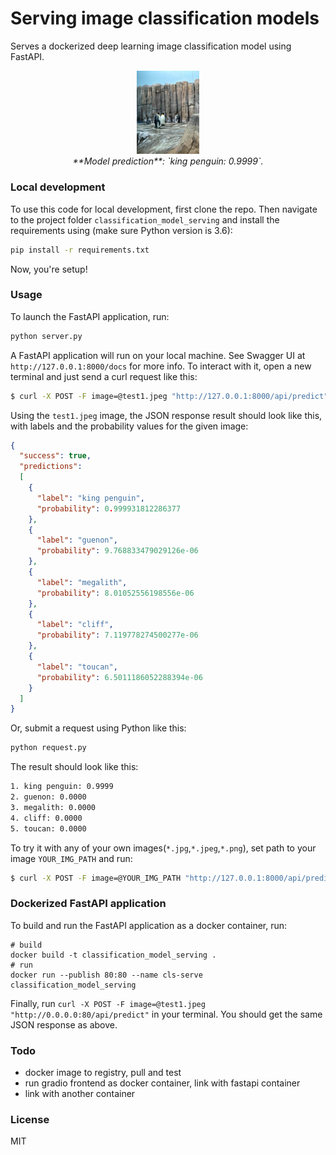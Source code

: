# Serving image classification models

Serves a dockerized deep learning image classification model using FastAPI.

<p align="center">
  <a href="#"><img src="./test1.jpeg" width="100"></a> <br />
  <em> 
    **Model prediction**: `king penguin: 0.9999`.
    </em>
</p>

### Local development
To use this code for local development, first clone the repo. Then navigate to the project folder `classification_model_serving` and install the requirements using (make sure Python version is 3.6):
```bash
pip install -r requirements.txt
```
Now, you're setup!

### Usage

To launch the FastAPI application, run:
```python
python server.py
```

A FastAPI application will run on your local machine. See Swagger UI at `http://127.0.0.1:8000/docs` for more info.
To interact with it, open a new terminal and just send a curl request like this:
```bash
$ curl -X POST -F image=@test1.jpeg "http://127.0.0.1:8000/api/predict"
```

Using the `test1.jpeg` image, the JSON response result should look like this, with labels and the probability values for the given image:
```json
{
  "success": true, 
  "predictions": 
  [
    {
      "label": "king penguin", 
      "probability": 0.999931812286377
    }, 
    {
      "label": "guenon", 
      "probability": 9.768833479029126e-06
    }, 
    {
      "label": "megalith", 
      "probability": 8.01052556198556e-06
    }, 
    {
      "label": "cliff", 
      "probability": 7.119778274500277e-06
    }, 
    {
      "label": "toucan", 
      "probability": 6.5011186052288394e-06
    }
  ]
}
```

Or, submit a request using Python like this:
```python
python request.py
```
The result should look like this:
```bash
1. king penguin: 0.9999
2. guenon: 0.0000
3. megalith: 0.0000
4. cliff: 0.0000
5. toucan: 0.0000
```

To try it with any of your own images(`*.jpg`,`*.jpeg`,`*.png`), set path to your image `YOUR_IMG_PATH` and run:
```bash
$ curl -X POST -F image=@YOUR_IMG_PATH "http://127.0.0.1:8000/api/predict"
```

### Dockerized FastAPI application

To build and run the FastAPI application as a docker container, run:
```
# build
docker build -t classification_model_serving .
# run
docker run --publish 80:80 --name cls-serve classification_model_serving
```

Finally, run `curl -X POST -F image=@test1.jpeg "http://0.0.0.0:80/api/predict"` in your terminal. You should get the same JSON response as above.

### Todo
* docker image to registry, pull and test
* run gradio frontend as docker container, link with fastapi container
* link with another container

### License
MIT